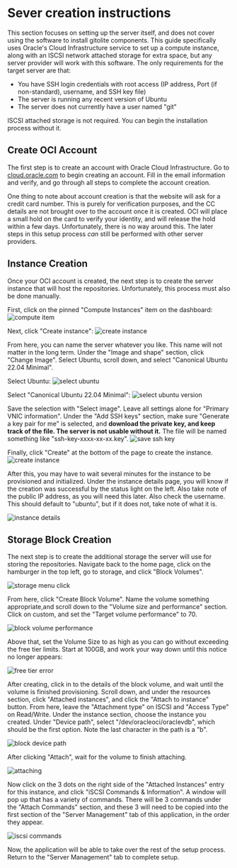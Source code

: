 # Sever creation instructions

This section focuses on setting up the server itself, and does not cover using the software to install gitolite
components. This guide specifically uses Oracle's Cloud Infrastructure service to set up a compute instance, along
with an ISCSI network attached storage for extra space, but any server provider will work with this software. The
only requirements for the target server are that:

- You have SSH login credentials with root access (IP address, Port (if non-standard), username, and SSH key file)
- The server is running any recent version of Ubuntu
- The server does not currently have a user named "git"

ISCSI attached storage is not required. You can begin the installation process without it.

## Create OCI Account

The first step is to create an account with Oracle Cloud Infrastructure. Go
to [cloud.oracle.com](https://cloud.oracle.com)
to begin creating an account. Fill in the email information and verify, and go through all steps to complete the account
creation.

One thing to note about account creation is that the website will ask for a credit card number. This is purely for
verification purposes, and the CC details are not brought over to the account once it is created. OCI will place a small
hold on the card to verify your identity, and will release the hold within a few days. Unfortunately, there is no way
around this. The later steps in this setup process _can_ still be performed with other server providers.

## Instance Creation

Once your OCI account is created, the next step is to create the server instance that will host the repositories.
Unfortunately, this process must also be done manually.

First, click on the pinned "Compute Instances" item on the dashboard:
![compute item](images/instance_pinned_item.png)

Next, click "Create instance":
![create instance](images/instance_create_button.png)

From here, you can name the server whatever you like. This name will not matter in the long term. Under the "Image and
shape" section, click "Change Image". Select Ubuntu, scroll down, and select "Canonical Ubuntu 22.04 Minimal".

Select Ubuntu:
![select ubuntu](images/shape_ubuntu_select.png)

Select "Canonical Ubuntu 22.04 Minimal":
![select ubuntu version](images/shape_canonical_2204_select.png)

Save the selection with "Select image". Leave all settings alone for "Primary VNIC information". Under the "Add SSH
keys" section, make sure "Generate a key pair for me" is selected, and **download the private key, and keep track of 
the file. The server is not usable without it.** The file will be named something like "ssh-key-xxxx-xx-xx.key".
![save ssh key](images/save_private_ssh_key.png)

Finally, click "Create" at the bottom of the page to create the instance.
![create instance](images/create_instance.png)

After this, you may have to wait several minutes for the instance to be provisioned and initialized. Under the instance
details page, you will know if the creation was successful by the status light on the left. Also take note of the public
IP address, as you will need this later. Also check the username. This should default to "ubuntu", but if it does not,
take note of what it is.

![instance details](images/instance_details.png)

## Storage Block Creation

The next step is to create the additional storage the server will use for storing the repositories. Navigate back to the
home page, click on the hamburger in the top left, go to storage, and click "Block Volumes".

![storage menu click](images/storage_menu_click.png)

From here, click "Create Block Volume". Name the volume something appropriate,and scroll down to the "Volume size and
performance" section. Click on custom, and set the "Target volume performance" to 70.

![block volume performance](images/block_volume_performance.png)

Above that, set the Volume Size to as high as you can go without exceeding the free tier limits. Start at 100GB, and
work your way down until this notice no longer appears:

![free tier error](images/freetier_error.png)

After creating, click in to the details of the block volume, and wait until the volume is finished provisioning. Scroll
down, and under the resources section, click "Attached instances", and click the "Attach to instance" button. From here,
leave the "Attachment type" on ISCSI and "Access Type" on Read/Write. Under the instance section, choose the instance
you created. Under "Device path", select "/dev/oracleoci/oraclevdb", which should be the first option. Note the last 
character in the path is a "b".

![block device path](images/block_device_path.png)

After clicking "Attach", wait for the volume to finish attaching.

![attaching](images/attaching_state.png)

Now click on the 3 dots on the right side of the "Attached Instances" entry for this instance, and click "iSCSI Commands
& Information". A window will pop up that has a variety of commands. There will be 3 commands under the "Attach
Commands" section, and these 3 will need to be copied into the first section of the "Server Management" tab of this 
application, in the order they appear.

![iscsi commands](images/iscsi_commands.png)

Now, the application will be able to take over the rest of the setup process. Return to the "Server Management" tab to
complete setup.
